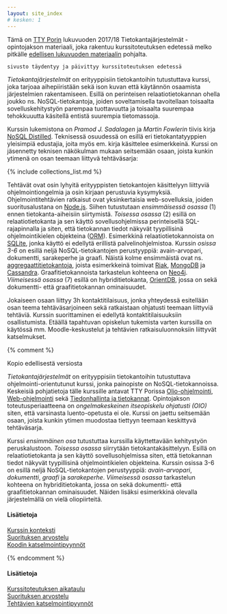 ```yaml
---
layout: site_index
# kesken: 1
---
```


Tämä on [TTY Porin](http://www.poridi.fi) lukuvuoden 2017/18 Tietokantajärjestelmät -opintojakson materiaali, joka rakentuu kurssitoteutuksen edetessä melko pitkälle [edellisen lukuvuoden materiaalin](https://timedu.github.io/tkj2017k/) pohjalta. 


~~~
sivusto täydentyy ja päivittyy kurssitoteutuksen edetessä
~~~

*Tietokantajärjestelmät* on erityyppisiin tietokantoihin tutustuttava kurssi, joka tarjoaa aihepiiristään sekä ison kuvan että käytännön osaamista järjestelmien rakentamiseen. Esillä on perinteisen relaatiotietokannan ohella joukko ns. NoSQL-tietokantoja, joiden soveltamisella tavoitellaan toisaalta sovelluskehitystyön parempaa tuottavuutta ja toisaalta suurempaa tehokkuuutta käsitellä entistä suurempia tietomassoja.

Kurssin lukemistona on *Pramod J. Sadalagen* ja *Martin Fowlerin* tiivis kirja [NoSQL Distilled][NoSQL Distilled]. Teknisessä osuudessä on esillä eri tietokantatyyppien yleisimpiä edustajia, joita myös em. kirja käsittelee esimerkkeinä. Kurssi on jäsennetty teknisen näkökulman mukaan seitsemään osaan, joista kunkin ytimenä on osan teemaan liittyvä tehtäväsarja:

[NoSQL Distilled]: https://www.pearson.com/us/higher-education/program/Sadalage-No-SQL-Distilled-A-Brief-Guide-to-the-Emerging-World-of-Polyglot-Persistence/PGM75436.html

{% include collections_list.md %}

Tehtävät ovat osin lyhyitä erityyppisten tietokantojen käsittelyyn liittyviä ohjelmointiongelmia ja osin kirjaan perustuvia kysymyksiä. Ohjelmointitehtävien ratkaisut ovat yksinkertaisia web-sovelluksia, joiden suoritusalustana on  [Node.js](https://nodejs.org/en/). Siihen tutustutaan *ensimmäisessä osassa* (1) ennen tietokanta-aiheisiin siirtymistä. *Toisessa osassa* (2) esillä on relaatiotietokanta ja sen käyttö sovellusohjelmissa perinteisellä SQL-rajapinnalla ja siten, että tietokannan tiedot näkyvät tyypillisinä ohjelmointikielen objekteina ([ORM](https://en.wikipedia.org/wiki/Object-relational_mapping)). Esimerkkinä relaatiotietokannoista on [SQLite][sqlite], jonka käyttö ei edellytä erillistä palvelinohjelmistoa. Kurssin *osissa 3-6* on esillä neljä NoSQL-tietokantojen  perustyyppiä: avain-arvopari, dokumentti, sarakeperhe ja graafi. Näistä kolme ensimmäistä ovat ns. [aggregaattitietokantoja](https://martinfowler.com/bliki/AggregateOrientedDatabase.html), joista esimerkkeinä toimivat [Riak][riak], [MongoDB][mongodb] ja [Cassandra][cassandra]. Graafitietokannoista tarkastelun kohteena on [Neo4j][neo4j]. *Viimeisessä osassa* (7) esillä on hybriditietokanta, [OrientDB][orientdb], jossa on sekä dokumentti- että graafitietokannan ominaisuudet. 

Jokaiseen osaan liittyy 3h kontaktitilaisuus, jonka yhteydessä esitellään osan teema tehtäväsarjoineen sekä ratkaistaan ohjatusti teemaan liittyviä tehtäviä. Kurssin suorittaminen ei edellytä kontaktitilaisuuksiin osallistumista. Etäällä tapahtuvan opiskelun tukemista varten kurssilla on käytössä mm. Moodle-keskustelut ja tehtävien ratkaisuluonnoksiin liittyvät katselmukset.


[sqlite]: https://www.sqlite.org
[riak]: http://basho.com/products/riak-kv/
[mongodb]: https://www.mongodb.com
[neo4j]: https://neo4j.com
[cassandra]: http://cassandra.apache.org
[orientdb]: http://orientdb.com




{% comment %}




Kopio edellisestä versiosta


*Tietokantajärjestelmät* on erityyppisiin tietokantoihin tutustuttava ohjelmointi-orientutunut kurssi, jonka painopiste on NoSQL-tietokannoissa. Keskeisiä pohjatietoja tälle kurssille antavat TTY Porissa [Olio-ohjelmointi][olio], [Web-ohjelmointi][jwo] sekä [Tiedonhallinta ja tietokannat][tiha]. Opintojakson toteutusperiaatteena on *ongelmakeskeinen itseopiskelu ohjatusti (OIO)* siten, että varsinasta luento-opetusta ei ole. Kurssi on jaettu seitsemään osaan, joista kunkin ytimen muodostaa tiettyyn teemaan keskittyvä tehtäväsarja.

[olio]: http://www.tut.fi/opinto-opas/wwwoppaat/opas2016-2017/pori/laitokset/Pori/PLA-32100.html
[jwo]: http://www.tut.fi/opinto-opas/wwwoppaat/opas2016-2017/pori/laitokset/Pori/PLA-32811.html
[tiha]: http://www.tut.fi/opinto-opas/wwwoppaat/opas2016-2017/pori/laitokset/Pori/PLA-32602.html

Kurssi *ensimmäinen osa* tutustuttaa kurssilla käyttettavään kehitystyön peruskalustoon. *Toisessa osassa* siirrytään tietokantakäsittelyyn. Esillä on relaatiotietokanta ja sen käyttö sovellusohjelmissa siten, että tietokannan tiedot näkyvät tyypillisinä ohjelmointikielen objekteina. Kurssin osissa 3-6 on esillä neljä NoSQL-tietokantojen  perustyyppiä: *avain-arvopari*, *dokumentti*, *graafi* ja *sarakeperhe*. *Viimeisessä osassa* tarkastelun kohteena on hybriditietokanta, jossa on sekä dokumentti- että graafitietokannan ominaisuudet. Näiden lisäksi esimerkkinä olevalla järjestelmällä on vielä oliopiirteitä.

#### Lisätietoja

[Kurssin konteksti](konteksti)   
[Suorituksen arvostelu](arvostelu)   
[Koodin katselmointipyynnöt](https://moodle2.tut.fi/mod/forum/discuss.php?d=74758)   


{% endcomment %}

#### Lisätietoja

[Kurssitoteutuksen aikataulu](aikataulu)   
[Suorituksen arvostelu](arvostelu)   
[Tehtävien katselmointipyynnöt](katselmukset)   

